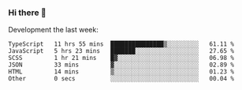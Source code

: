 ### Hi there 👋

Development the last week:
<!--START_SECTION:waka-->

```text
TypeScript   11 hrs 55 mins  ███████████████▒░░░░░░░░░   61.11 %
JavaScript   5 hrs 23 mins   ███████░░░░░░░░░░░░░░░░░░   27.65 %
SCSS         1 hr 21 mins    █▓░░░░░░░░░░░░░░░░░░░░░░░   06.98 %
JSON         33 mins         ▓░░░░░░░░░░░░░░░░░░░░░░░░   02.89 %
HTML         14 mins         ▒░░░░░░░░░░░░░░░░░░░░░░░░   01.23 %
Other        0 secs          ░░░░░░░░░░░░░░░░░░░░░░░░░   00.04 %
```

<!--END_SECTION:waka-->

<!--
**JASONPANGGO/jasonpanggo** is a ✨ _special_ ✨ repository because its `README.md` (this file) appears on your GitHub profile.

Here are some ideas to get you started:

- 🔭 I’m currently working on ...
- 🌱 I’m currently learning ...
- 👯 I’m looking to collaborate on ...
- 🤔 I’m looking for help with ...
- 💬 Ask me about ...
- 📫 How to reach me: ...
- 😄 Pronouns: ...
- ⚡ Fun fact: ...
-->
